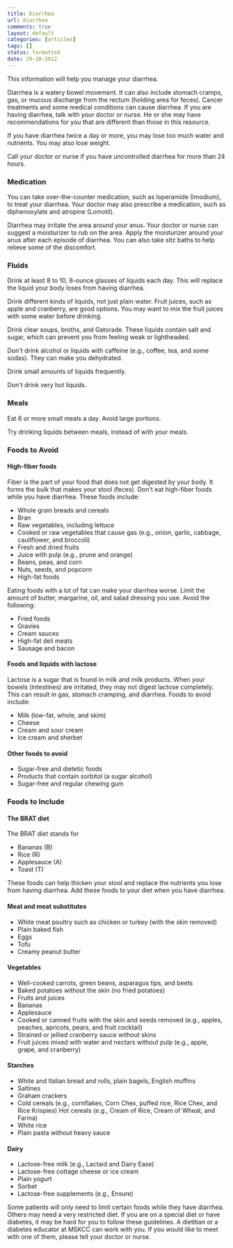 ```yaml
---
title: Diarrhea
url: diarrhea
comments: true
layout: default
categories: [articles]
tags: []
status: formatted 
date: 29-10-2012
---
```

This information will help you manage your diarrhea.

Diarrhea is a watery bowel movement. It can also include stomach cramps, gas, or mucous discharge from the rectum (holding area for feces). Cancer treatments and some medical conditions can cause diarrhea. If you are having diarrhea, talk with your doctor or nurse. He or she may have recommendations for you that are different than those in this resource.

If you have diarrhea twice a day or more, you may lose too much water and nutrients. You may also lose weight.

Call your doctor or nurse if you have uncontrolled diarrhea for more than 24 hours.

### Medication
You can take over-the-counter medication, such as loperamide (Imodium), to treat your diarrhea. Your doctor may also prescribe a medication, such as diphenoxylate and atropine (Lomotil).

Diarrhea may irritate the area around your anus. Your doctor or nurse can suggest a moisturizer to rub on the area. Apply the moisturizer around your anus after each episode of diarrhea. You can also take sitz baths to help relieve some of the discomfort.

### Fluids
Drink at least 8 to 10, 8-ounce glasses of liquids each day. This will replace the liquid your body loses from having diarrhea.
 
Drink different kinds of liquids, not just plain water. Fruit juices, such as apple and cranberry, are good options. You may want to mix the fruit juices with some water before drinking.
 
Drink clear soups, broths, and Gatorade. These liquids contain salt and sugar, which can prevent you from feeling weak or lightheaded.
 
Don't drink alcohol or liquids with caffeine (e.g., coffee, tea, and some sodas). They can make you dehydrated.

Drink small amounts of liquids frequently.
 
Don't drink very hot liquids.

### Meals
Eat 6 or more small meals a day. Avoid large portions.
 
Try drinking liquids between meals, instead of with your meals.

### Foods to Avoid
#### High-fiber foods
Fiber is the part of your food that does not get digested by your body. It forms the bulk that makes your stool (feces). Don't eat high-fiber foods while you have diarrhea. These foods include:

* Whole grain breads and cereals
* Bran
* Raw vegetables, including lettuce
* Cooked or raw vegetables that cause gas (e.g., onion, garlic, cabbage, cauliflower, and broccoli) 
* Fresh and dried fruits
* Juice with pulp (e.g., prune and orange)
* Beans, peas, and corn
* Nuts, seeds, and popcorn
* High-fat foods

Eating foods with a lot of fat can make your diarrhea worse. Limit the amount of butter, margarine, oil, and salad dressing you use. Avoid the following:
 
* Fried foods
* Gravies
* Cream sauces
* High-fat deli meats 
* Sausage and bacon

#### Foods and liquids with lactose
Lactose is a sugar that is found in milk and milk products. When your bowels (intestines) are irritated, they may not digest lactose completely. This can result in gas, stomach cramping, and diarrhea. Foods to avoid include:

* Milk (low-fat, whole, and skim)
* Cheese
* Cream and sour cream
* Ice cream and sherbet

#### Other foods to avoid

* Sugar-free and dietetic foods
* Products that contain sorbitol (a sugar alcohol) 
* Sugar-free and regular chewing gum

### Foods to Include

#### The BRAT diet
The BRAT diet stands for 

* Bananas (B)
* Rice (R)
* Applesauce (A)
* Toast (T)

These foods can help thicken your stool and replace the nutrients you lose from having diarrhea. Add these foods to your diet when you have diarrhea.

#### Meat and meat substitutes

* White meat poultry such as chicken or turkey (with the skin removed)
* Plain baked fish
* Eggs
* Tofu
* Creamy peanut butter

#### Vegetables

* Well-cooked carrots, green beans, asparagus tips, and beets
* Baked potatoes without the skin (no fried potatoes)
* Fruits and juices
* Bananas
* Applesauce
* Cooked or canned fruits with the skin and seeds removed (e.g., apples, peaches, apricots, pears, and fruit cocktail)
* Strained or jellied cranberry sauce without skins
* Fruit juices mixed with water and nectars without pulp (e.g., apple, grape, and cranberry)

#### Starches
 
* White and Italian bread and rolls, plain bagels, English muffins
* Saltines
* Graham crackers
* Cold cereals (e.g., cornflakes, Corn Chex, puffed rice, Rice Chex, and Rice Krispies) Hot cereals (e.g., Cream of Rice, Cream of Wheat, and Farina)
* White rice
* Plain pasta without heavy sauce

#### Dairy

* Lactose-free milk (e.g., Lactaid and Dairy Ease) 
* Lactose-free cottage cheese or ice cream
* Plain yogurt
* Sorbet
* Lactose-free supplements (e.g., Ensure)

Some patients will only need to limit certain foods while they have diarrhea. Others may need a very restricted diet. If you are on a special diet or have diabetes, it may be hard for you to follow these guidelines. A dietitian or a diabetes educator at MSKCC can work with you. If you would like to meet with one of them, please tell your doctor or nurse.